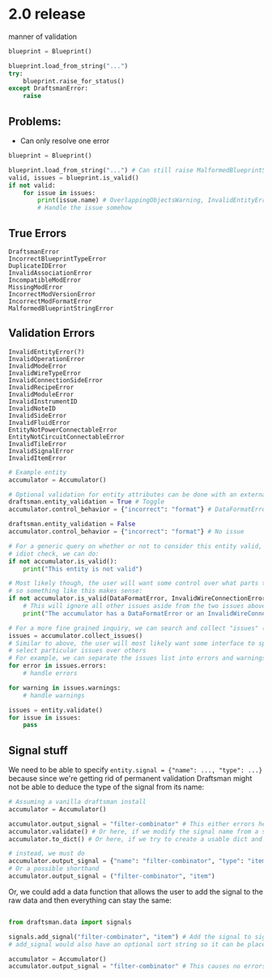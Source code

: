 # 2.0 release

manner of validation

```python
blueprint = Blueprint()

blueprint.load_from_string("...")
try:
    blueprint.raise_for_status()
except DraftsmanError:
    raise
```

## Problems:
* Can only resolve one error

```python
blueprint = Blueprint()

blueprint.load_from_string("...") # Can still raise MalformedBlueprintStringError + IncorrectBlueprintTypeError
valid, issues = blueprint.is_valid()
if not valid:
    for issue in issues:
        print(issue.name) # OverlappingObjectsWarning, InvalidEntityError, etc.
        # Handle the issue somehow
```

## True Errors
```
DraftsmanError
IncorrectBlueprintTypeError
DuplicateIDError
InvalidAssociationError
IncompatibleModError
MissingModError
IncorrectModVersionError
IncorrectModFormatError
MalformedBlueprintStringError
```

## Validation Errors
```
InvalidEntityError(?)
InvalidOperationError
InvalidModeError
InvalidWireTypeError
InvalidConnectionSideError
InvalidRecipeError
InvalidModuleError
InvalidInstrumentID
InvalidNoteID
InvalidSideError
InvalidFluidError
EntityNotPowerConnectableError
EntityNotCircuitConnectableError
InvalidTileError
InvalidSignalError
InvalidItemError
```

```python
# Example entity
accumulator = Accumulator()

# Optional validation for entity attributes can be done with an external toggle:
draftsman.entity_validation = True # Toggle
accumulator.control_behavior = {"incorrect": "format"} # DataFormatError

draftsman.entity_validation = False
accumulator.control_behavior = {"incorrect": "format"} # No issue

# For a generic query on whether or not to consider this entity valid, more a quick
# idiot check, we can do:
if not accumulator.is_valid():
    print("This entity is not valid")

# Most likely though, the user will want some control over what parts to consider valid, 
# so something like this makes sense:
if not accumulator.is_valid(DataFormatError, InvalidWireConnectionError)
    # This will ignore all other issues aside from the two issues above
    print("The accumulator has a DataFormatError or an InvalidWireConnectionError!")

# For a more fine grained inquiry, we can search and collect "issues" (Errors + Warnings)
issues = accumulator.collect_issues()
# Similar to above, the user will most likely want some interface to specifically 
# select particular issues over others
# For example, we can separate the issues list into errors and warnings
for error in issues.errors:
    # handle errors

for warning in issues.warnings:
    # handle warnings
```

```python
issues = entity.validate()
for issue in issues:
    pass
```


Signal stuff
------------

We need to be able to specify `entity.signal = {"name": ..., "type": ...}` because since we're getting rid of permanent validation Draftsman might not be able to deduce the type of the signal from its name:

```python
# Assuming a vanilla draftsman install
accumulator = Accumulator()

accumulator.output_signal = "filter-combinator" # This either errors here, as we try to convert to dict
accumulator.validate() # Or here, if we modify the signal name from a string to a dict here
accumulator.to_dict() # Or here, if we try to create a usable dict and we cannot determine the signal type

# instead, we must do
accumulator.output_signal = {"name": "filter-combinator", "type": "item"}
# Or a possible shorthand
accumulator.output_signal = ("filter-combinator", "item")
```

Or, we could add a data function that allows the user to add the signal to the raw data and then everything can stay the same:

```python

from draftsman.data import signals

signals.add_signal("filter-combinator", "item") # Add the signal to signals.raw for the lifetime of this program
# add_signal would also have an optional sort string so it can be placed in correct order to preserve ordering, by default it gets appended

accumulator = Accumulator()
accumulator.output_signal = "filter-combinator" # This causes no errors

```